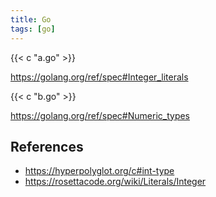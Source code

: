 ```yaml
---
title: Go
tags: [go]
---
```


{{< c "a.go" >}}

<https://golang.org/ref/spec#Integer_literals>

{{< c "b.go" >}}

<https://golang.org/ref/spec#Numeric_types>

## References

- <https://hyperpolyglot.org/c#int-type>
- <https://rosettacode.org/wiki/Literals/Integer>
